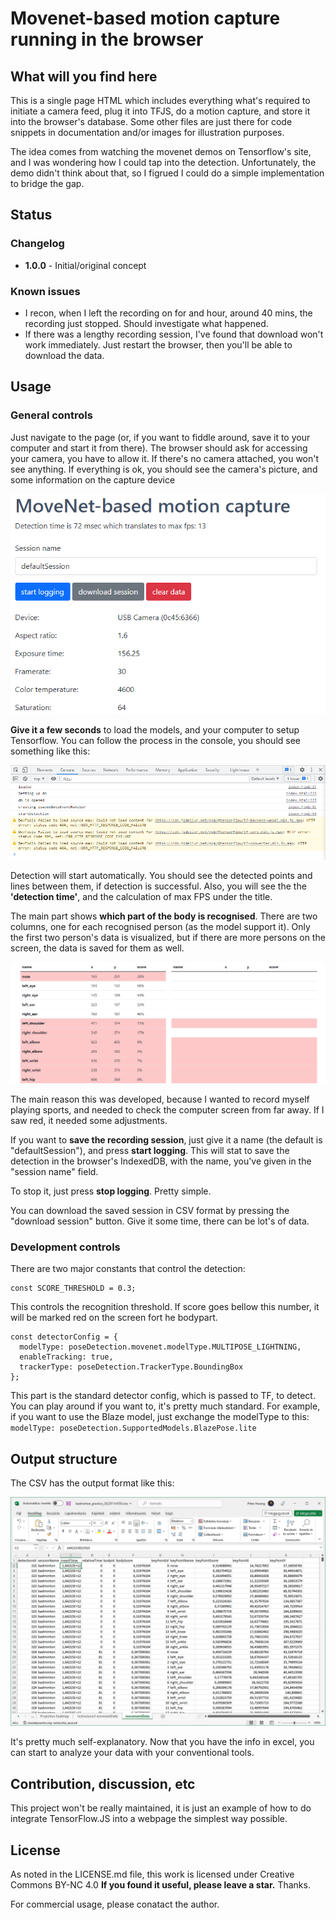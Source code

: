 # Movenet-based motion capture running in the browser

## What will you find here

This is a single page HTML which includes everything what's required to initiate a camera feed, plug it into TFJS, do a motion capture, and store it into the browser's database. Some other files are just there for code snippets in documentation and/or images for illustration purposes.

The idea comes from watching the movenet demos on Tensorflow's site, and I was wondering how I could tap into the detection. Unfortunately, the demo didn't think about that, so I figrued I could do a simple implementation to bridge the gap.

## Status

### Changelog

- **1.0.0** - Initial/original concept

### Known issues

- I recon, when I left the recording on for and hour, around 40 mins, the recording just stopped. Should investigate what happened.
- If there was a lengthy recording session, I've found that download won't work immediately. Just restart the browser, then you'll be able to download the data.

## Usage

### General controls

Just navigate to the page (or, if you want to fiddle around, save it to your computer and start it from there). The browser should ask for accessing your camera, you have to allow it. If there's no camera attached, you won't see anything. If everything is ok, you should see the camera's picture, and some information on the capture device

![capture device information](images/captureDeviceInfo.png)

**Give it a few seconds** to load the models, and your computer to setup Tensorflow. You can follow the process in the console, you should see something like this:

![console upon successful startup](images/console.png)

Detection will start automatically. You should see the detected points and lines between them, if detection is successful. Also, you will see the the **'detection time'**, and the calculation of max FPS under the title.

The main part shows **which part of the body is recognised**. There are two columns, one for each recognised person (as the model support it). Only the first two person's data is visualized, but if there are more persons on the screen, the data is saved for them as well.

![recognised body parts](images/mocapScreen.png)

The main reason this was developed, because I wanted to record myself playing sports, and needed to check the computer screen from far away. If I saw red, it needed some adjustments.

If you want to **save the recording session**, just give it a name (the default is "defaultSession"), and press **start logging**. This will stat to save the detection in the browser's IndexedDB, with the name, you've given in the "session name" field.

To stop it, just press **stop logging**. Pretty simple.

You can download the saved session in CSV format by pressing the "download session" button. Give it some time, there can be lot's of data.

### Development controls

There are two major constants that control the detection:

``` JS
const SCORE_THRESHOLD = 0.3;
```
This controls the recognition threshold. If score goes bellow this number, it will be marked red  on the screen fort he bodypart.

``` JS
const detectorConfig = {
  modelType: poseDetection.movenet.modelType.MULTIPOSE_LIGHTNING,
  enableTracking: true,
  trackerType: poseDetection.TrackerType.BoundingBox
};
```
This part is the standard detector config, which is passed to TF, to detect. You can play around if you want to, it's pretty much standard. For example, if you want to use the Blaze model, just exchange the modelType to this: `modelType: poseDetection.SupportedModels.BlazePose.lite`

## Output structure

The CSV has the output format like this:

![Excel data snipet](images/excelData.png)

It's pretty much self-explanatory. Now that you have the info in excel, you can start to analyze your data with your conventional tools.

## Contribution, discussion, etc

This project won't be really maintained, it is just an example of how to do integrate TensorFlow.JS into a webpage the simplest way possible.

## License

As noted in the LICENSE.md file, this work is licensed under Creative Commons BY-NC 4.0 **If you found it useful, please leave a star.** Thanks.

For commercial usage, please conatact the author.